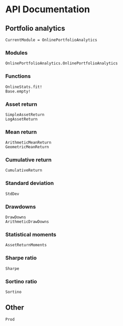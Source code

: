 # API Documentation

## Portfolio analytics

```@meta
CurrentModule = OnlinePortfolioAnalytics
```

### Modules

```@docs
OnlinePortfolioAnalytics.OnlinePortfolioAnalytics
```

### Functions

```@docs
OnlineStats.fit!
Base.empty!
```

### Asset return

```@docs
SimpleAssetReturn
LogAssetReturn
```

### Mean return

```@docs
ArithmeticMeanReturn
GeometricMeanReturn
```

### Cumulative return

```@docs
CumulativeReturn
```

### Standard deviation

```@docs
StdDev
```

### Drawdowns

```@docs
DrawDowns
ArithmeticDrawDowns
```

### Statistical moments

```@docs
AssetReturnMoments
```

### Sharpe ratio

```@docs
Sharpe
```

### Sortino ratio

```@docs
Sortino
```

## Other

```@docs
Prod
```
